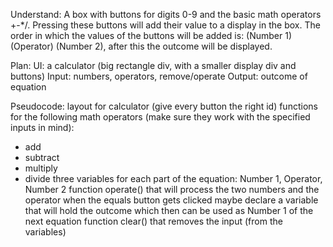 Understand:
A box with buttons for digits 0-9 and the basic math operators +-*/. Pressing these buttons will add their value to a display in the box. The order in which the values of the buttons will be added is: (Number 1) (Operator) (Number 2), after this the outcome will be displayed.

Plan:
UI: a calculator (big rectangle div, with a smaller display div and buttons)
Input: numbers, operators, remove/operate
Output: outcome of equation

Pseudocode:
layout for calculator (give every button the right id)
functions for the following math operators (make sure they work with the specified inputs in mind):
- add
- subtract
- multiply
- divide
three variables for each part of the equation: Number 1, Operator, Number 2
function operate() that will process the two numbers and the operator when the equals button gets clicked
maybe declare a variable that will hold the outcome which then can be used as Number 1 of the next equation
function clear() that removes the input (from the variables)
